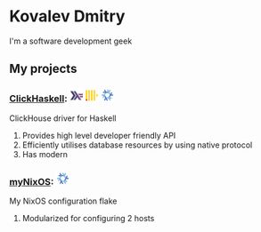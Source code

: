 # Kovalev Dmitry
I'm a software development geek

## My projects

### [ClickHaskell](https://github.com/GetShopTV/ClickHaskell): <img width="24" src="./assets/haskell.svg"> <img width="24" src="./assets/clickhouse.svg"> <img width="24" src="./assets/nix.svg">

ClickHouse driver for Haskell

1. Provides high level developer friendly API
2. Efficiently utilises database resources by using native protocol
3. Has modern 

### [myNixOS](https://github.com/KovalevDima/myNixOS): <img width="24" src="./assets/nix.svg">
My NixOS configuration flake
1. Modularized for configuring 2 hosts
